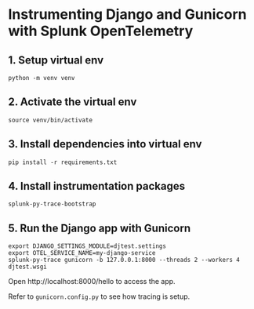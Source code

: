 # Instrumenting Django and Gunicorn with Splunk OpenTelemetry

## 1. Setup virtual env

```
python -m venv venv
```

## 2. Activate the virtual env

```
source venv/bin/activate
```

## 3. Install dependencies into virtual env

```
pip install -r requirements.txt
```

## 4. Install instrumentation packages

```
splunk-py-trace-bootstrap
```

## 5. Run the Django app with Gunicorn

```
export DJANGO_SETTINGS_MODULE=djtest.settings
export OTEL_SERVICE_NAME=my-django-service
splunk-py-trace gunicorn -b 127.0.0.1:8000 --threads 2 --workers 4 djtest.wsgi
```

Open http://localhost:8000/hello to access the app.


Refer to `gunicorn.config.py` to see how tracing is setup.
